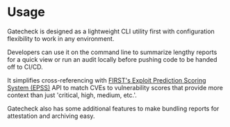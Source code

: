 # Usage

Gatecheck is designed as a lightweight CLI utility first with configuration flexibility to work in any environment.

Developers can use it on the command line to summarize lengthy reports for a quick view or run an audit locally before
pushing code to be handed off to CI/CD.

It simplifies cross-referencing with [FIRST's Exploit Prediction Scoring System (EPSS)](https://www.first.org/epss/) 
API to match CVEs to vulnerability scores that provide more context than just 'critical, high, medium, etc.'.

Gatecheck also has some additional features to make bundling reports for attestation and archiving easy.

